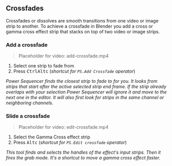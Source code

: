 ## Crossfades

Crossfades or dissolves are smooth transitions from one video or image strip to another. To achieve a crossfade in Blender you add a cross or gamma cross effect strip that stacks on top of two video or image strips.

### Add a crossfade

> Placeholder for video: add-crossfade.mp4

1. Select one strip to fade from
1. Press <kbd>Ctrl</kbd><kbd>Alt</kbd><kbd>c</kbd> (*shortcut for `PS.Add Crossfade` operator*)

*Power Sequencer finds the closest strip to fade to for you. It looks from strips that start after the active selected strip end frame. If the strip already overlaps with your selection Power Sequencer will ignore it and move to the next one in the editor. It will also first look for strips in the same channel or neighboring channels.*

### Slide a crossfade

> Placeholder for video: edit-crossfade.mp4

1. Select the Gamma Cross effect strip
1. Press <kbd>Alt</kbd><kbd>c</kbd> (*shortcut for `PS.Edit crossfade` operator*)

*This tool finds and selects the handles of the effect's input strips. Then it fires the grab mode. It's a shortcut to move a gamma cross effect faster.*
